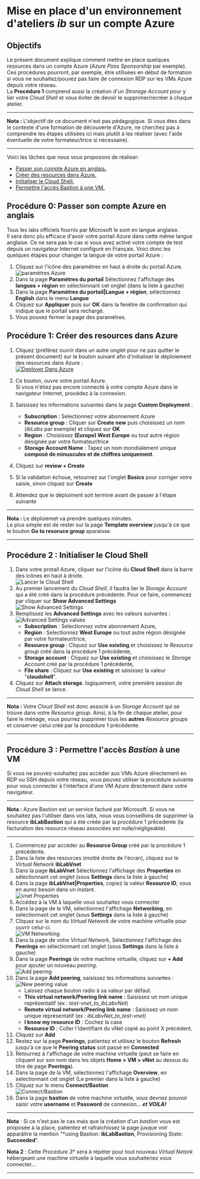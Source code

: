 # Mise en place d'un environnement d'ateliers *ib* sur un compte Azure

## Objectifs
Le présent document explique comment mettre en place quelques resources dans un compte Azure (*Azure Pass Sponsorship* par exemple).  
Ces procédures pourront, par exemple, être utilisées en début de formation si vous ne souhaitez/pouvez pas faire de connexion RDP sur les VMs Azure depuis votre réseau.  
La **Procédure 1** comprend aussi la création d'un *Strorage Account* pour y lier votre *Cloud Shell* et vous éviter de devoir le supprimer/recréer à chaque atelier.  

---
**Nota :** L'objectif de ce document n'est pas pédagogique. Si vous êtes dans le contexte d'une formation de découverte d'Azure, ne cherchez pas à comprendre les étapes utilisées ici mais plutôt à les réaliser (avec l'aide éventuelle de votre formateur/trice si nécessaire).  

---
Voici les tâches que nous vous proposons de réaliser:
 - [Passer son compte Azure en anglais.](https:#proc%C3%A9dure-0-passer-son-compte-azure-en-anglais)
 - [Créer des resources dans Azure.](https:#proc%C3%A9dure-1-cr%C3%A9er-des-resources-dans-azure)
 - [Initialiser le Cloud Shell.](https:#proc%C3%A9dure-2--initialiser-le-cloud-shell)
 - [Permettre l'accès Bastion à une VM.](https:#proc%C3%A9dure-3--permettre-lacc%C3%A8s-bastion-%C3%A0-une-vm)
## Procédure 0: Passer son compte Azure en anglais
Tous les labs officiels fournis par Microsoft le sont en langue anglaise.  
Il sera donc plu efficace d'avoir votre portail Azure dans cette même langue anglaise. Ce ne sera pas le cas si vous avez activé votre compte de test depuis un navigateur Internet configuré en Français. Voici donc les quelques étapes pour changer la langue de votre portail Azure :  
1. Cliquez sur l'icône des paramètres en haut à droite du portail Azure.  
![paramètres Azure](images/azureSettings.png)  
3. Dans la page **Paramètres du portail** Sélectionnez l'affichage des **langues + région** en sélectionnant cet onglet (dans la liste à gauche)
4. Dans la page **Paramètres du portail|Langue + région**, sélectionnez **English** dans le menu **Langue**
5. Cliquez sur **Appliquer** puis sur **OK** dans la fenêtre de confirmation qui indique que le portail sera rechargé.
6. Vous pouvez fermer la page des paramètres.
## Procédure 1: Créer des resources dans Azure
1. Cliquez (préférez ouvrir dans un autre onglet pour ne pas quitter le présent document) sur le bouton suivant afin d'initialiser le déploiement des resources dans Azure :  
[![Deployer Dans Azure](https://aka.ms/deploytoazurebutton)](https://portal.azure.com/#create/Microsoft.Template/uri/https%3A%2F%2Fraw.githubusercontent.com%2Frenaudwangler%2Fib%2Fmaster%2Fextra%2FibAzureLabEnvironment.json)

1. Ce bouton, ouvre votre portail Azure.  
Si vous n'étiez pas encore connecté à votre compte Azure dans le navigateur Internet, procédez à la connexion.
1. Saisissez les informations suivantes dans la page **Custom Deployment** :  
   - **Subscription** : Selectionnez votre abonnement Azure
   - **Resource group** : Cliquer sur **Create new** puis choisissez un nom (*ibLabs* par exemple) et cliquez sur **OK**
   - **Region** : Choisissez **(Europe) West Europe** ou tout autre région désignée par votre formateur/trice
   - **Storage Account Name** : Tapez un nom mondialement unique **composé de minuscules et de chiffres uniquement**.
1. Cliquez sur **review + Create**
1. Si la validation échoue, retournez sur l'onglet **Basics** pour corriger votre saisie, sinon cliquez sur **Create**
1. Attendez que le déploiment soit terminé avant de passer à l'étape suivante  
---
**Nota :** Le déploiemet va prendre quelques minutes.  
Le plus simple est de rester sur la page **Template overview** jusqu'à ce que le bouton **Go to resoruce group** aparaisse.

---
## Procédure 2 : Initialiser le Cloud Shell
1. Dans votre protail Azure, cliquer sur l'icône du **Cloud Shell** dans la barre des icônes en haut à droite.  
![Lancer le Cloud Shell](images/cloudShell0.png)  
1. Au premier lancement du *Cloud Shell*, il faudra lier le *Storage Account* qui a été créé dans la procédure précédente. Pour ce faire, commencez par cliquer sur **Show Advanced Settings**  
![Show Advanced Settings](images/cloudShell1.png)  
1. Remplissez les **Advanced Settings** avec les valeurs suivantes :   
![Advanced Settings values](images/cloudShell2.png)
   - **Subscription** : Selectionnez votre abonnement Azure,
   - **Region** : Selectionnez **West Europe** ou tout autre région désignée par votre formateur/trice,
   - **Resource group** : Cliquez sur **Use existing** et choisissez le *Resource group* créé dans la procédure 1 précédente,
   - **Storage account** : Cliquez sur **Use existing** et choisissez le *Storage Account* créé par la procédure 1 précédente,
   - **File share** : Cliquez sur **Use existing** et saisissez la valeur "**cloudshell**".
1. Cliquez sur **Attach storage**. logiquement, votre première session de *Cloud Shell* se lance.
---
**Nota :** Votre *Cloud Shell* est donc associé à un *Storage Account* qui se trouve dans votre *Resource group*. Ainsi, à la fin de chaque atelier, pour faire le ménage, vous pourrez supprimer tous les **autres** *Resource groups* et conserver celui créé par la procédure 1 précédente.

---
## Procédure 3 : Permettre l'accès *Bastion* à une VM  
Si vous ne pouvez-souhaitez pas accèder aux VMs Azure directement en RDP ou SSH depuis votre réseau, vous pouvez utiliser la procédure suivante pour vous connecter à l'interface d'une VM Azure directement dans votre navigateur.  

---
**Nota :** Azure Bastion est un service facturé par Microsoft. Si vous ne souhaitez pas l'utiliser dans vos labs, nous vous conseillons de supprimer la resource **ibLabBastion** qui a été créée par la procédure 1 précedente (la facturation des resource réseau associées est nulle/négligeable).

---
1. Commencez par accèder au **Resource Group** créé par la procédure 1 précédente.
1. Dans la liste des resources (moitié droite de l'écran), cliquez sur le *Virtual Network* **ibLabVnet**
1. Dans la page **ibLabVnet** Sélectionnez l'affichage des **Properties** en sélectionnant cet onglet (sous **Settings** dans la liste à gauche)
1. Dans la page **ibLabVnet|Properties**, copiez la valeur **Resource ID**, vous en aurez besoin dans un instant.  
![vnet Properties](images/ibLabvNet.png)  
1. Accédez à la VM à laquelle vous souhaitez vous connecter
1. Dans la page de la VM, sélectionnez l'affichage **Networking**, en selectionnant cet onglet (sous **Settings** dans la liste à gauche)
1. Cliquez sur le nom du *Virtual Network* de votre machine virtuelle pour ouvrir celui-ci.  
![VM Networking](images/testVMNetworking.png)  
1. Dans la page de votre *Virtual Network*, Sélectionnez l'affichage des **Peerings** en sélectionnant cet onglet (sous **Settings** dans la liste à gauche)
1. Dans la page **Peerings** de votre machine virtuelle, cliquez sur **+ Add** pour ajouter un nouveau *peering*.  
![Add peering](images/addPeering.png)  
1. Dans la page **Add peering**, saisissez les informations suivantes :
![New peering value](images/peeringById.png)  
   - Laissez chaque bouton radio à sa valeur par défaut.
   - **This virtual network/Peering link name** : Saisissez un nom unique représentatif (ex : *test-vnet_to_ibLabvNet*)
   - **Remote virtual network/Peering link name** : Saisissez un nom unique représentatif (ex : *ibLabvNet_to_test-vnet*)
   - **I know my resource ID** : Cochez la case
   - **Resource ID** : Coller l'identifiant du vNet copié au point X précédent.
 1. Cliquez sur **Add**
 1. Restez sur la page **Peerings**, patientez et utilisez le bouton **Refresh** jusqu'à ce que le **Peering status** soit passé en **Connected**
 1. Retournez à l'affichage de votre machine virtuelle (peut se faire en cliquant sur son nom dans les objets **Home > VM > vNet** au dessus du titre de page **Peerings**).
 2. Dans la page de la VM, sélectionnez l'affichage **Overview**, en selectionnant cet onglet (Le premier dans la liste à gauche)
 3. Cliquez sur le menu **Connect/Bastion**  
![Connect/Bastion](images/BastionConnect.png)  
 5. Dans la page **bastion** de votre machine virtuelle, vous devriez pouvoir saisir votre **username** et **Password** de connexion... ***et VOILA!***
---
**Nota** : Si ce n'est pas le cas mais que la création d'un *bastion* vous est proposée à la place, patientez et rafraichissez la page jusque voir apparâitre la mention "*using Bastion: **ibLabBastion**, Provisioning State: **Succeeded**".

**Nota 2** : Cette *Procédure 3** sera à répéter pour tout nouveau *Virtual Netork* hébergeant une machine virtuelle à laquelle vous souhaiteriez vous connecter...

---
